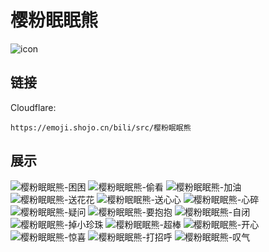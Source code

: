 # 樱粉眠眠熊
![icon](https://emoji.shojo.cn/bili/src/樱粉眠眠熊/icon.png)
## 链接
Cloudflare:
```
https://emoji.shojo.cn/bili/src/樱粉眠眠熊
```
## 展示
![樱粉眠眠熊-困困](https://emoji.shojo.cn/bili/src/樱粉眠眠熊/樱粉眠眠熊-困困.png)
![樱粉眠眠熊-偷看](https://emoji.shojo.cn/bili/src/樱粉眠眠熊/樱粉眠眠熊-偷看.png)
![樱粉眠眠熊-加油](https://emoji.shojo.cn/bili/src/樱粉眠眠熊/樱粉眠眠熊-加油.png)
![樱粉眠眠熊-送花花](https://emoji.shojo.cn/bili/src/樱粉眠眠熊/樱粉眠眠熊-送花花.png)
![樱粉眠眠熊-送心心](https://emoji.shojo.cn/bili/src/樱粉眠眠熊/樱粉眠眠熊-送心心.png)
![樱粉眠眠熊-心碎](https://emoji.shojo.cn/bili/src/樱粉眠眠熊/樱粉眠眠熊-心碎.png)
![樱粉眠眠熊-疑问](https://emoji.shojo.cn/bili/src/樱粉眠眠熊/樱粉眠眠熊-疑问.png)
![樱粉眠眠熊-要抱抱](https://emoji.shojo.cn/bili/src/樱粉眠眠熊/樱粉眠眠熊-要抱抱.png)
![樱粉眠眠熊-自闭](https://emoji.shojo.cn/bili/src/樱粉眠眠熊/樱粉眠眠熊-自闭.png)
![樱粉眠眠熊-掉小珍珠](https://emoji.shojo.cn/bili/src/樱粉眠眠熊/樱粉眠眠熊-掉小珍珠.png)
![樱粉眠眠熊-超棒](https://emoji.shojo.cn/bili/src/樱粉眠眠熊/樱粉眠眠熊-超棒.png)
![樱粉眠眠熊-开心](https://emoji.shojo.cn/bili/src/樱粉眠眠熊/樱粉眠眠熊-开心.png)
![樱粉眠眠熊-惊喜](https://emoji.shojo.cn/bili/src/樱粉眠眠熊/樱粉眠眠熊-惊喜.png)
![樱粉眠眠熊-打招呼](https://emoji.shojo.cn/bili/src/樱粉眠眠熊/樱粉眠眠熊-打招呼.png)
![樱粉眠眠熊-叹气](https://emoji.shojo.cn/bili/src/樱粉眠眠熊/樱粉眠眠熊-叹气.png)
